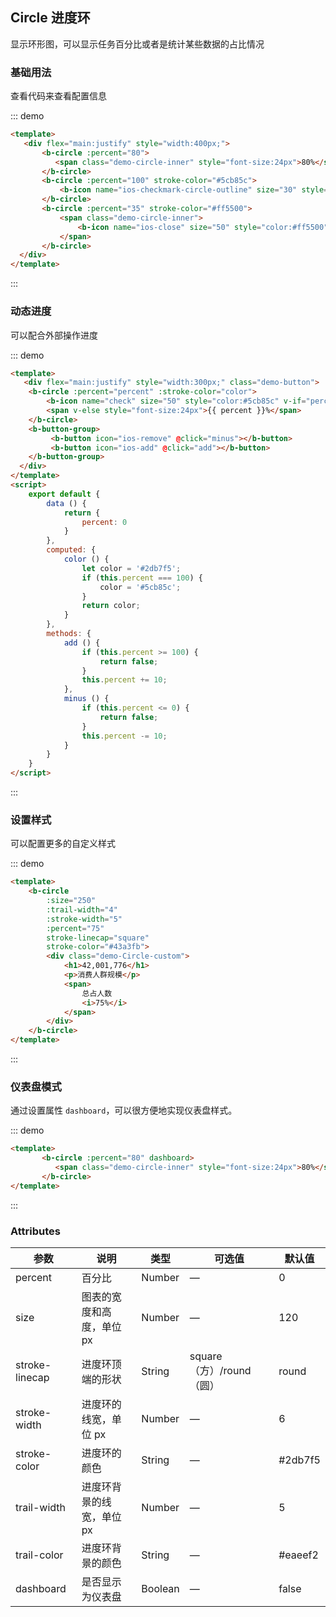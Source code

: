 ## Circle 进度环

<template>
    <div style="position: absolute;top:20px;right:40px;width:200px;">
      <b-anchor>
        <b-anchor-link href="#ji-chu-yong-fa" title="基础用法"></b-anchor-link>
        <b-anchor-link href="#dong-tai-jin-du" title="动态进度"></b-anchor-link>
        <b-anchor-link href="#she-zhi-yang-shi" title="设置样式"></b-anchor-link>
        <b-anchor-link href="#yi-biao-pan-mo-shi" title="仪表盘模式"></b-anchor-link>
        <b-anchor-link href="#attributes" title="Attributes"></b-anchor-link>
      </b-anchor>
    </div>
</template>

显示环形图，可以显示任务百分比或者是统计某些数据的占比情况

### 基础用法

查看代码来查看配置信息

::: demo 
```html
<template>
   <div flex="main:justify" style="width:400px;">
       <b-circle :percent="80">
          <span class="demo-circle-inner" style="font-size:24px">80%</span>
       </b-circle>
       <b-circle :percent="100" stroke-color="#5cb85c">
           <b-icon name="ios-checkmark-circle-outline" size="30" style="color:#5cb85c"></b-icon>
       </b-circle>
       <b-circle :percent="35" stroke-color="#ff5500">
           <span class="demo-circle-inner">
               <b-icon name="ios-close" size="50" style="color:#ff5500"></b-icon>
           </span>
       </b-circle>
  </div>
</template>
```
:::

### 动态进度

可以配合外部操作进度

::: demo 
```html
<template>
   <div flex="main:justify" style="width:300px;" class="demo-button">
    <b-circle :percent="percent" :stroke-color="color">
        <b-icon name="check" size="50" style="color:#5cb85c" v-if="percent === 100"></b-icon>
        <span v-else style="font-size:24px">{{ percent }}%</span>
    </b-circle>
    <b-button-group>
         <b-button icon="ios-remove" @click="minus"></b-button>
         <b-button icon="ios-add" @click="add"></b-button>
    </b-button-group>
  </div>
</template>
<script>
    export default {
        data () {
            return {
                percent: 0
            }
        },
        computed: {
            color () {
                let color = '#2db7f5';
                if (this.percent === 100) {
                    color = '#5cb85c';
                }
                return color;
            }
        },
        methods: {
            add () {
                if (this.percent >= 100) {
                    return false;
                }
                this.percent += 10;
            },
            minus () {
                if (this.percent <= 0) {
                    return false;
                }
                this.percent -= 10;
            }
        }
    }
</script>
```
:::

### 设置样式

可以配置更多的自定义样式

::: demo 
```html
<template>
    <b-circle
        :size="250"
        :trail-width="4"
        :stroke-width="5"
        :percent="75"
        stroke-linecap="square"
        stroke-color="#43a3fb">
        <div class="demo-Circle-custom">
            <h1>42,001,776</h1>
            <p>消费人群规模</p>
            <span>
                总占人数
                <i>75%</i>
            </span>
        </div>
    </b-circle>
</template>
```
:::

### 仪表盘模式

通过设置属性 `dashboard`，可以很方便地实现仪表盘样式。

::: demo 
```html
<template>
       <b-circle :percent="80" dashboard>
          <span class="demo-circle-inner" style="font-size:24px">80%</span>
       </b-circle>
</template>
```
:::

### Attributes

| 参数      | 说明    | 类型      | 可选值       | 默认值   |
|---------- |-------- |---------- |-------------  |-------- |
| percent     | 百分比   | Number  |    —         |   0   |
| size     | 图表的宽度和高度，单位 px   | Number  |    —    |  120   |
| stroke-linecap     |  进度环顶端的形状   | String  |   square（方）/round（圆）      | round   |
| stroke-width   |  进度环的线宽，单位 px   | Number  |   —   | 6   |
| stroke-color  |  进度环的颜色   | String  |   —   |  #2db7f5   |
| trail-width  |  进度环背景的线宽，单位 px   | Number  |   —   |  5   |
| trail-color |  进度环背景的颜色   | String  |   —   |  #eaeef2   |
| dashboard|  是否显示为仪表盘   | Boolean  |   —   |  false   |
